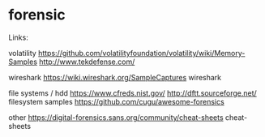 # forensic

Links:

 volatility
					https://github.com/volatilityfoundation/volatility/wiki/Memory-Samples
					http://www.tekdefense.com/

 wireshark
					https://wiki.wireshark.org/SampleCaptures  wireshark


 file systems / hdd 
					https://www.cfreds.nist.gov/
					http://dftt.sourceforge.net/    filesystem samples
					https://github.com/cugu/awesome-forensics


 other
					https://digital-forensics.sans.org/community/cheat-sheets    cheat-sheets
